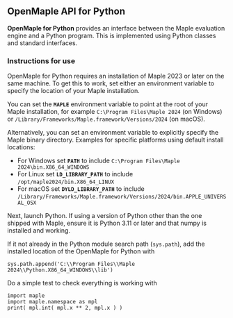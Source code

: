 ## OpenMaple API for Python

**OpenMaple for Python** provides an interface between the Maple evaluation engine and a Python program.  This is implemented using Python classes and standard interfaces.

### Instructions for use

OpenMaple for Python requires an installation of Maple 2023 or later on the same machine. To get this to work, set either an environment variable to specify the location of your Maple installation.

You can set the **`MAPLE`** environment variable to point at the root of your Maple installation, for example `C:\Program Files\Maple 2024` (on Windows) or `/Library/Frameworks/Maple.framework/Versions/2024` (on macOS).

Alternatively, you can set an environment variable to explicitly specify the Maple binary directory. Examples for specific platforms using default install locations:
* For Windows set **`PATH`** to include `C:\Program Files\Maple 2024\bin.X86_64_WINDOWS`
* For Linux set **`LD_LIBRARY_PATH`** to include `/opt/maple2024/bin.X86_64_LINUX`
* For macOS set **`DYLD_LIBRARY_PATH`** to include `/Library/Frameworks/Maple.framework/Versions/2024/bin.APPLE_UNIVERSAL_OSX`

Next, launch Python. If using a version of Python other than the one shipped with Maple, ensure it is Python 3.11 or later and that numpy is installed and working. 

If it not already in the Python module search path (`sys.path`), add the installed location of the OpenMaple for Python with
```
sys.path.append('C:\\Program Files\\Maple 2024\\Python.X86_64_WINDOWS\\lib')
```

Do a simple test to check everything is working with
```
import maple
import maple.namespace as mpl
print( mpl.int( mpl.x ** 2, mpl.x ) )
```
